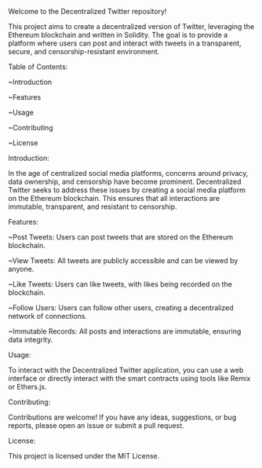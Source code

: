 
Welcome to the Decentralized Twitter repository! 

This project aims to create a decentralized version of Twitter, leveraging the Ethereum blockchain and written in Solidity. The goal is to provide a platform where users can post and interact with tweets in a transparent, secure, and censorship-resistant environment.

Table of Contents:

~Introduction

~Features

~Usage

~Contributing

~License

Introduction:

In the age of centralized social media platforms, concerns around privacy, data ownership, and censorship have become prominent. Decentralized Twitter seeks to address these issues by creating a social media platform on the Ethereum blockchain. This ensures that all interactions are immutable, transparent, and resistant to censorship.

Features:


~Post Tweets: Users can post tweets that are stored on the Ethereum blockchain.

~View Tweets: All tweets are publicly accessible and can be viewed by anyone.

~Like Tweets: Users can like tweets, with likes being recorded on the blockchain.

~Follow Users: Users can follow other users, creating a decentralized network of connections.

~Immutable Records: All posts and interactions are immutable, ensuring data integrity.

Usage:

To interact with the Decentralized Twitter application, you can use a web interface or directly interact with the smart contracts using tools like Remix or Ethers.js.

Contributing:

Contributions are welcome! If you have any ideas, suggestions, or bug reports, please open an issue or submit a pull request.

License:

This project is licensed under the MIT License.




